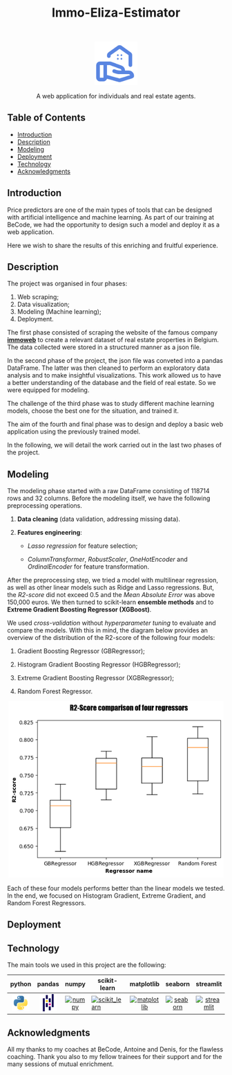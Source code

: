 

<h1 align="center"> Immo-Eliza-Estimator </h1> <br>
<p align="center">
  <a href="https://immo-eliza-estimator.onrender.com/">
    <img alt="Immo-Eliza-Estimator" title="Immo-Eliza-Estimator" src="images/real_estate_agent.png" width="100">
  </a>
</p>

<p align="center">
  A web application for individuals and real estate agents.
</p>



<!-- START doctoc generated TOC please keep comment here to allow auto update -->
<!-- DON'T EDIT THIS SECTION, INSTEAD RE-RUN doctoc TO UPDATE -->
## Table of Contents

- [Introduction](#introduction)
- [Description](#description)
- [Modeling](#modeling)
- [Deployment](#deployement)
- [Technology](#technology)
- [Acknowledgments](#acknowledgments)

<!-- END doctoc generated TOC please keep comment here to allow auto update -->

## Introduction

Price predictors are one of the main types of tools that can be designed with artificial intelligence and machine learning. As part of our training at BeCode, we had the opportunity to design such a model and deploy it as a web application.

Here we wish to share the results of this enriching and fruitful experience.


## Description

The project was organised in four phases:

1. Web scraping;
2. Data visualization;
3. Modeling (Machine learning);
4. Deployment.

The first phase consisted of scraping the website of the famous company [**immoweb**](https://www.immoweb.be/en) to create a relevant dataset of real estate properties in Belgium. The data collected were stored in a structured manner as a json file.

In the second phase of the project, the json file was conveted into a pandas DataFrame. The latter was then cleaned to perform an exploratory data analysis and to make insightful visualizations. This work allowed us to have a better understanding of the database and the field of real estate. So we were equipped for modeling.

The challenge of the third phase was to study different machine learning models, choose the best one for the situation, and trained it.

The aim of the fourth and final phase was to design and deploy a basic web application using the previously trained model.

In the following, we will detail the work carried out in the last two phases of the project.


## Modeling

The modeling phase started with a raw DataFrame consisting of 118714 rows and 32 columns. Before the modeling itself, we have the following preprocessing operations.

1. **Data cleaning** (data validation, addressing missing data).

2. **Features engineering**:

    - *Lasso regression* for feature selection;

    - *ColumnTransformer*, *RobustScaler*, *OneHotEncoder* and *OrdinalEncoder* for feature transformation.


After the preprocessing step, we tried a model with multilinear regression, as well as other linear models such as Ridge and Lasso regressions. But, the *R2-score* did not exceed 0.5 and the *Mean Absolute Error* was above 150,000 euros. We then turned to scikit-learn **ensemble methods** and to **Extreme Gradient Boosting Regressor (XGBoost)**.

We used *cross-validation* without *hyperparameter tuning* to evaluate and compare the models. With this in mind, the diagram below provides an overview of the distribution of the R2-score of the following four models:

1. Gradient Boosting Regressor (GBRegressor);

2. Histogram Gradient Boosting Regressor (HGBRegressor); 

3. Extreme Gradient Boosting Regressor (XGBRegressor);

4. Random Forest Regressor.


<p align="center">
  <img src = "images/regressors_comparison.png" width=500>
</p>

Each of these four models performs better than the linear models we tested. In the end, we focused on Histogram Gradient, Extreme Gradient, and Random Forest Regressors. 

## Deployment



## Technology

The main tools we used in this project are the following:

| python | pandas | numpy | scikit-learn | matplotlib | seaborn | streamlit |
|:------:|:------:|:------:|------|:------:|:------:|:------:|
| <a href="https://www.python.org" target="_blank" rel="noreferrer"> <img src="https://raw.githubusercontent.com/devicons/devicon/master/icons/python/python-original.svg" alt="python" width="40" height="40"/> </a> | <a href="https://pandas.pydata.org/" target="_blank" rel="noreferrer"> <img src="https://raw.githubusercontent.com/devicons/devicon/2ae2a900d2f041da66e950e4d48052658d850630/icons/pandas/pandas-original.svg" alt="pandas" width="40" height="40"/></a> | <a href="https://numpy.org/" target="_blank" rel="noreferrer"> <img src="https://numpy.org/images/logo.svg" alt="numpy" width="40" height="40"/></a> | <a href="https://scikit-learn.org/" target="_blank" rel="noreferrer"> <img src="https://upload.wikimedia.org/wikipedia/commons/0/05/Scikit_learn_logo_small.svg" alt="scikit_learn" width="40" height="40"/> | <a href="https://matplotlib.org/" target="_blank" rel="noreferrer"> <img src="https://matplotlib.org/_static/images/documentation.svg" alt="matplotlib" width="40" height="30"/></a> | </a> <a href="https://seaborn.pydata.org/" target="_blank" rel="noreferrer"> <img src="https://seaborn.pydata.org/_images/logo-mark-lightbg.svg" alt="seaborn" width="40" height="40"/></a> | </a> <a href="https://docs.streamlit.io/" target="_blank" rel="noreferrer"> <img src="https://docs.streamlit.io/logo.svg" alt="streamlit" width="40" height="40"/></a> |


## Acknowledgments

All my thanks to my coaches at BeCode, Antoine and Denis, for the flawless coaching. Thank you also to my fellow trainees for their support and for the many sessions of mutual enrichment.